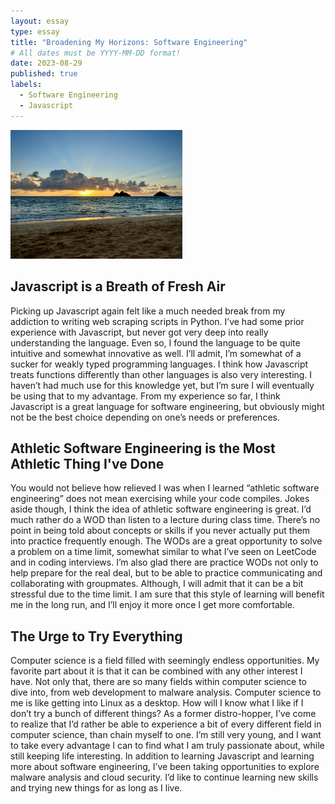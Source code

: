 ```yaml
---
layout: essay
type: essay
title: "Broadening My Horizons: Software Engineering"
# All dates must be YYYY-MM-DD format!
date: 2023-08-29
published: true
labels:
  - Software Engineering
  - Javascript
---
```


<img width="275px" class="rounded float-start pe-4" src="https://github.com/kyesteele/kyesteele.github.io/blob/main/horizon.jpg?raw=true">

## Javascript is a Breath of Fresh Air

  Picking up Javascript again felt like a much needed break from my addiction to writing web scraping scripts in Python. I’ve had some prior experience with Javascript, but never got very deep into really understanding the language. Even so, I found the language to be quite intuitive and somewhat innovative as well. I’ll admit, I’m somewhat of a sucker for weakly typed programming languages. I think how Javascript treats functions differently than other languages is also very interesting. I haven’t had much use for this knowledge yet, but I’m sure I will eventually be using that to my advantage. From my experience so far, I think Javascript is a great language for software engineering, but obviously might not be the best choice depending on one’s needs or preferences.

## Athletic Software Engineering is the Most Athletic Thing I've Done

  You would not believe how relieved I was when I learned “athletic software engineering” does not mean exercising while your code compiles. Jokes aside though, I think the idea of athletic software engineering is great. I’d much rather do a WOD than listen to a lecture during class time. There’s no point in being told about concepts or skills if you never actually put them into practice frequently enough. The WODs are a great opportunity to solve a problem on a time limit, somewhat similar to what I’ve seen on LeetCode and in coding interviews. I’m also glad there are practice WODs not only to help prepare for the real deal, but to be able to practice communicating and collaborating with groupmates. Although, I will admit that it can be a bit stressful due to the time limit. I am sure that this style of learning will benefit me in the long run, and I’ll enjoy it more once I get more comfortable.

## The Urge to Try Everything

  Computer science is a field filled with seemingly endless opportunities. My favorite part about it is that it can be combined with any other interest I have. Not only that, there are so many fields within computer science to dive into, from web development to malware analysis. Computer science to me is like getting into Linux as a desktop. How will I know what I like if I don’t try a bunch of different things? As a former distro-hopper, I’ve come to realize that I’d rather be able to experience a bit of every different field in computer science, than chain myself to one. I’m still very young, and I want to take every advantage I can to find what I am truly passionate about, while still keeping life interesting. In addition to learning Javascript and learning more about software engineering, I’ve been taking opportunities to explore malware analysis and cloud security. I’d like to continue learning new skills and trying new things for as long as I live.

